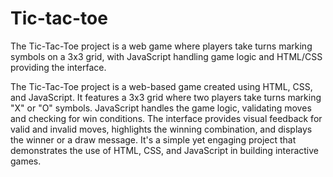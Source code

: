 # Tic-tac-toe
The Tic-Tac-Toe project is a web game where players take turns marking symbols on a 3x3 grid, with JavaScript handling game logic and HTML/CSS providing the interface.

The Tic-Tac-Toe project is a web-based game created using HTML, CSS, and JavaScript. It features a 3x3 grid where two players take turns marking "X" or "O" symbols. JavaScript handles the game logic, validating moves and checking for win conditions.
The interface provides visual feedback for valid and invalid moves, highlights the winning combination, and displays the winner or a draw message. It's a simple yet engaging project that demonstrates the use of HTML, CSS, and JavaScript in building interactive games.
